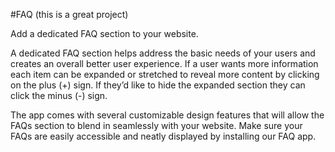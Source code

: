#FAQ (this is a great project)

Add a dedicated FAQ section to your website.

A dedicated FAQ section helps address the basic needs of your users and creates an overall better user experience. If a user wants more information each item can be expanded or stretched to reveal more content by clicking on the plus (+) sign.  If they’d like to hide the expanded section they can click the minus (-) sign. 

The app comes with several customizable design features that will allow the FAQs section to blend in seamlessly with your website.  Make sure your FAQs are easily accessible and neatly displayed by installing our FAQ app. 

